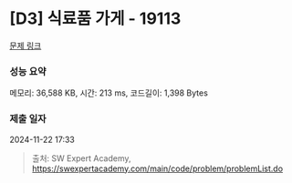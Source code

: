 # [D3] 식료품 가게 - 19113 

[문제 링크](https://swexpertacademy.com/main/code/problem/problemDetail.do?contestProbId=AYxCRFA6iiEDFASu) 

### 성능 요약

메모리: 36,588 KB, 시간: 213 ms, 코드길이: 1,398 Bytes

### 제출 일자

2024-11-22 17:33



> 출처: SW Expert Academy, https://swexpertacademy.com/main/code/problem/problemList.do